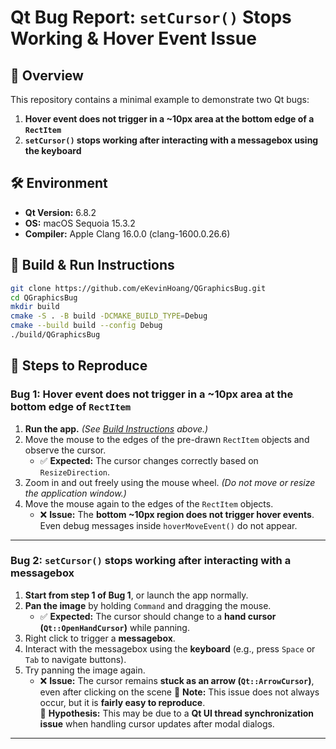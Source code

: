# Qt Bug Report: `setCursor()` Stops Working & Hover Event Issue  

## 📝 Overview  
This repository contains a minimal example to demonstrate two Qt bugs:  
1. **Hover event does not trigger in a ~10px area at the bottom edge of a `RectItem`**  
2. **`setCursor()` stops working after interacting with a messagebox using the keyboard**  

## 🛠 Environment  
- **Qt Version:** 6.8.2  
- **OS:** macOS Sequoia 15.3.2  
- **Compiler:** Apple Clang 16.0.0 (clang-1600.0.26.6)  

## 🔧 Build & Run Instructions
```sh
git clone https://github.com/eKevinHoang/QGraphicsBug.git
cd QGraphicsBug
mkdir build
cmake -S . -B build -DCMAKE_BUILD_TYPE=Debug
cmake --build build --config Debug
./build/QGraphicsBug
```

## 🚀 Steps to Reproduce  

### **Bug 1: Hover event does not trigger in a ~10px area at the bottom edge of `RectItem`**  
1. **Run the app.** *(See [Build Instructions](#-build-instructions) above.)*  
2. Move the mouse to the edges of the pre-drawn `RectItem` objects and observe the cursor.  
   - ✅ **Expected:** The cursor changes correctly based on `ResizeDirection`.  
3. Zoom in and out freely using the mouse wheel. *(Do not move or resize the application window.)*  
4. Move the mouse again to the edges of the `RectItem` objects.  
   - ❌ **Issue:** The **bottom ~10px region does not trigger hover events**. Even debug messages inside `hoverMoveEvent()` do not appear.

---

### **Bug 2: `setCursor()` stops working after interacting with a messagebox**  
1. **Start from step 1 of Bug 1**, or launch the app normally.  
2. **Pan the image** by holding `Command` and dragging the mouse.  
   - ✅ **Expected:** The cursor should change to a **hand cursor (`Qt::OpenHandCursor`)** while panning.  
3. Right click to trigger a **messagebox**.  
4. Interact with the messagebox using the **keyboard** (e.g., press `Space` or `Tab` to navigate buttons).  
5. Try panning the image again.  
   - ❌ **Issue:** The cursor remains **stuck as an arrow (`Qt::ArrowCursor`)**, even after clicking on the scene
🔹 **Note:** This issue does not always occur, but it is **fairly easy to reproduce**.  
🔹 **Hypothesis:** This may be due to a **Qt UI thread synchronization issue** when handling cursor updates after modal dialogs.  

---
